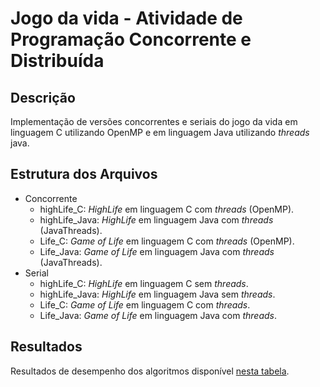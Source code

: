 # Jogo da vida - Atividade de Programação Concorrente e Distribuída

## Descrição
Implementação de versões concorrentes e seriais do jogo da vida em linguagem C utilizando OpenMP e em linguagem Java utilizando *threads* java. 

## Estrutura dos Arquivos

* Concorrente
	* highLife_C: *HighLife* em linguagem C com *threads* (OpenMP).
	* highLife_Java: *HighLife* em linguagem Java com *threads* (JavaThreads).
	* Life_C: *Game of Life* em linguagem C com *threads* (OpenMP).
	* Life_Java: *Game of Life* em linguagem Java com *threads* (JavaThreads).
* Serial
	* highLife_C: *HighLife* em linguagem C sem *threads*.
	* highLife_Java: *HighLife* em linguagem Java sem *threads*.
	* Life_C: *Game of Life* em linguagem C com *threads*.
	* Life_Java: *Game of Life* em linguagem Java com *threads*.

## Resultados

Resultados de desempenho dos algoritmos disponível [nesta tabela](https://docs.google.com/spreadsheets/d/1Qy7jPkMfUVpZgRr0P_HdWd3AHZ-u1UlbYcqM43EOKeI/edit?usp=sharing).